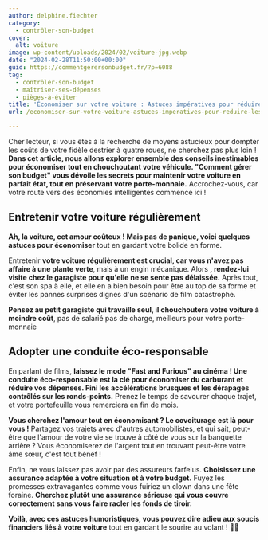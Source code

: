 ```yaml
---
author: delphine.fiechter
category:
  - contrôler-son-budget
cover:
  alt: voiture
image: wp-content/uploads/2024/02/voiture-jpg.webp
date: "2024-02-28T11:50:00+00:00"
guid: https://commentgerersonbudget.fr/?p=6088
tag:
  - contrôler-son-budget
  - maîtriser-ses-dépenses
  - pièges-à-éviter
title: 'Économiser sur votre voiture : Astuces impératives pour réduire les coûts !'
url: /economiser-sur-votre-voiture-astuces-imperatives-pour-reduire-les-couts/

---
```

Cher lecteur, si vous êtes à la recherche de moyens astucieux pour dompter les coûts de votre fidèle destrier à quatre roues, ne cherchez pas plus loin ! **Dans cet article, nous allons explorer ensemble des conseils inestimables pour économiser tout en chouchoutant votre véhicule. "Comment gérer son budget" vous dévoile les secrets pour maintenir votre voiture en parfait état, tout en préservant votre porte-monnaie.** Accrochez-vous, car votre route vers des économies intelligentes commence ici !

## **Entretenir votre voiture régulièrement**

**Ah, la voiture, cet amour coûteux ! Mais pas de panique, voici quelques astuces pour économiser** tout en gardant votre bolide en forme.

Entretenir **votre voiture régulièrement est crucial, car vous n'avez pas affaire à une plante verte**, mais à un engin mécanique. Alors **, rendez-lui visite chez le garagiste pour qu'elle ne se sente pas délaissée.** Après tout, c'est son spa à elle, et elle en a bien besoin pour être au top de sa forme et éviter les pannes surprises dignes d'un scénario de film catastrophe.

**Pensez au petit garagiste qui travaille seul, il chouchoutera votre voiture à moindre coût**, pas de salarié pas de charge, meilleurs pour votre porte-monnaie

## **Adopter une conduite éco-responsable**

En parlant de films, **laissez le mode "Fast and Furious" au cinéma ! Une conduite éco-responsable est la clé pour économiser du carburant et réduire vos dépenses. Fini les accélérations brusques et les dérapages contrôlés sur les ronds-points.** Prenez le temps de savourer chaque trajet, et votre portefeuille vous remerciera en fin de mois.

**Vous cherchez l'amour tout en économisant ? Le covoiturage est là pour vous !** Partagez vos trajets avec d'autres automobilistes, et qui sait, peut-être que l'amour de votre vie se trouve à côté de vous sur la banquette arrière ? Vous économiserez de l'argent tout en trouvant peut-être votre âme sœur, c'est tout bénéf !

Enfin, ne vous laissez pas avoir par des assureurs farfelus. **Choisissez une assurance adaptée à votre situation et à votre budget.** Fuyez les promesses extravagantes comme vous fuiriez un clown dans une fête foraine. **Cherchez plutôt une assurance sérieuse qui vous couvre correctement sans vous faire racler les fonds de tiroir.**

**Voilà, avec ces astuces humoristiques, vous pouvez dire adieu aux soucis financiers liés à votre voiture** tout en gardant le sourire au volant ! 🚗😄
